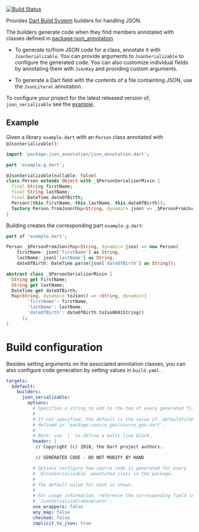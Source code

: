 [![Build Status](https://travis-ci.org/dart-lang/json_serializable.svg?branch=master)](https://travis-ci.org/dart-lang/json_serializable)

Provides [Dart Build System] builders for handling JSON.

The builders generate code when they find members annotated with classes defined
in [package:json_annotation].

- To generate to/from JSON code for a class, annotate it with
  `JsonSerializable`. You can provide arguments to `JsonSerializable` to
  configure the generated code. You can also customize individual fields
  by annotating them with `JsonKey` and providing custom arguments.

- To generate a Dart field with the contents of a file containting JSON, use the
  `JsonLiteral` annotation.

To configure your project for the latest released version of,
`json_serializable` see the [example].

## Example

Given a library `example.dart` with an `Person` class annotated with
`@JsonSerializable()`:

```dart
import 'package:json_annotation/json_annotation.dart';

part 'example.g.dart';

@JsonSerializable(nullable: false)
class Person extends Object with _$PersonSerializerMixin {
  final String firstName;
  final String lastName;
  final DateTime dateOfBirth;
  Person({this.firstName, this.lastName, this.dateOfBirth});
  factory Person.fromJson(Map<String, dynamic> json) => _$PersonFromJson(json);
}
```

Building creates the corresponding part `example.g.dart`:

```dart
part of 'example.dart';

Person _$PersonFromJson(Map<String, dynamic> json) => new Person(
    firstName: json['firstName'] as String,
    lastName: json['lastName'] as String,
    dateOfBirth: DateTime.parse(json['dateOfBirth'] as String));

abstract class _$PersonSerializerMixin {
  String get firstName;
  String get lastName;
  DateTime get dateOfBirth;
  Map<String, dynamic> toJson() => <String, dynamic>{
        'firstName': firstName,
        'lastName': lastName,
        'dateOfBirth': dateOfBirth.toIso8601String()
      };
}
```

# Build configuration

Besides setting arguments on the associated annotation classes, you can also
configure code generation by setting values in `build.yaml`.

```yaml
targets:
  $default:
    builders:
      json_serializable:
        options:
          # Specifies a string to add to the top of every generated file.
          #
          # If not specified, the default is the value of `defaultFileHeader`
          # defined in `package:source_gen/source_gen.dart`.
          #
          # Note: use `|` to define a multi-line block.
          header: |
           // Copyright (c) 2018, the Dart project authors.

           // GENERATED CODE - DO NOT MODIFY BY HAND

          # Options configure how source code is generated for every
          # `@JsonSerializable`-annotated class in the package.
          #
          # The default value for each is shown.
          #
          # For usage information, reference the corresponding field in
          # `JsonSerializableGenerator`.
          use_wrappers: false
          any_map: false
          checked: false
          implicit_to_json: true
```

[example]: https://github.com/dart-lang/json_serializable/blob/master/example
[Dart Build System]: https://github.com/dart-lang/build
[package:json_annotation]: https://pub.dartlang.org/packages/json_annotation
